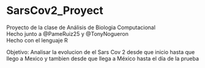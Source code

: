 # SarsCov2_Proyect
Proyecto de la clase de Análisis de Biologia Computacional
\
Hecho junto a @PameRuiz25 y @TonyNogueron
\
Hecho con el lenguaje R

Objetivo: Analisar la evolucion de el Sars Cov 2 desde que inicio hasta que llego a Mexico y tambien desde que llega a México hasta el día de la prueba

